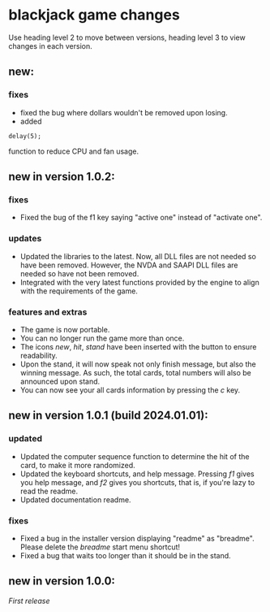 # blackjack game changes

Use heading level 2 to move between versions, heading level 3 to view changes in each version.

## new:

### fixes
* fixed the bug where dollars wouldn't be removed upon losing.
* added
```
delay(5);
```
function to reduce CPU and fan usage.


## new in version 1.0.2:

### fixes
* Fixed the bug of the f1 key saying "active one" instead of "activate one".

### updates
* Updated the libraries to the latest. Now, all DLL files are not needed so have been removed. However, the NVDA and SAAPI DLL files are needed so have not been removed.
* Integrated with the very latest functions provided by the engine to align with the requirements of the game.

### features and extras
* The game is now portable.
* You can no longer run the game more than once.
* The icons *new*, *hit*, *stand* have been inserted with the button to ensure readability.
* Upon the stand, it will now speak not only finish message, but also the winning message. As such, the total cards, total numbers will also be announced upon stand.
* You can now see your all cards information by pressing the *c* key.

## new in version 1.0.1 (build 2024.01.01):

### updated
* Updated the computer sequence function to determine the hit of the card, to make it more randomized.
* Updated the keyboard shortcuts, and help message. Pressing *f1* gives you help message, and *f2* gives you shortcuts, that is, if you're lazy to read the readme.
* Updated documentation readme.

### fixes
* Fixed a bug in the installer version displaying "readme" as "breadme". Please delete the *breadme* start menu shortcut!
* Fixed a bug that waits too longer than it should be in the stand.

## new in version 1.0.0:

*First release*